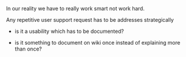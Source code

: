 In our reality we have to really work smart not work hard.

Any repetitive user support request has to be addresses strategically

* is it a usability which has to be documented?

* is it something to document on wiki once instead of explaining more than once? 